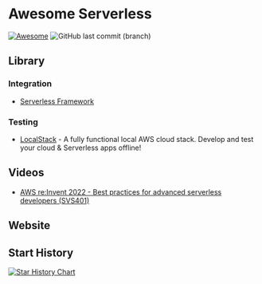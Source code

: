 # Awesome Serverless

[![Awesome](https://awesome.re/badge.svg)](https://awesome.re)
![GitHub last commit (branch)](https://img.shields.io/github/last-commit/wangzhe3224/awesome-serverless/main)

## Library

### Integration

- [Serverless Framework](https://www.serverless.com/)

### Testing

- [LocalStack](https://github.com/localstack/localstack) - A fully functional local AWS cloud stack. Develop and test your cloud & Serverless apps offline!

## Videos

- [AWS re:Invent 2022 - Best practices for advanced serverless developers (SVS401)](https://www.youtube.com/watch?v=PiQ_eZFO2GU)


## Website

## Start History


[![Star History Chart](https://api.star-history.com/svg?repos=wangzhe3224/awesome-systematic-trading&type=Timeline)](https://star-history.com/#wangzhe3224/awesome-serverless&Timeline)

